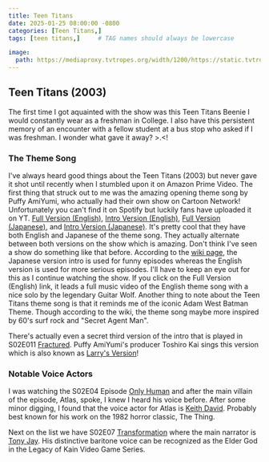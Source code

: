 ```yaml
---
title: Teen Titans
date: 2025-01-25 08:00:00 -0800
categories: [Teen Titans,]
tags: [teen titans,]     # TAG names should always be lowercase

image:
  path: https://mediaproxy.tvtropes.org/width/1200/https://static.tvtropes.org/pmwiki/pub/images/teen_titans_tv_series.png
---
```


## Teen Titans (2003)

The first time I got aquainted with the show was this Teen Titans Beenie I would constantly wear as a freshman in College. I also have this persistent memory of an encounter with a fellow student at a bus stop who asked if I was freshman. I wonder what gave it away? >.<! 

### The Theme Song
I've always heard good things about the Teen Titans (2003) but never gave it shot until recently when I stumbled upon it on Amazon Prime Video. The first thing that struck out to me was the amazing opening theme song by Puffy AmiYumi, who actually had their own show on Cartoon Network! Unfortunately you can't find it on Spotify but luckily fans have uploaded it on YT. [Full Version (English)](https://www.youtube.com/watch?v=xhhOMceBJv8&ab_channel=barrywroteit), [Intro Version (English)](https://www.youtube.com/watch?v=yL75mtNZ6PA&ab_channel=WarnerBros.Classics), [Full Version (Japanese)](https://www.youtube.com/watch?v=99smB48A9U8&ab_channel=SakiRose), and [Intro Version (Japanese)](https://www.youtube.com/watch?v=Z3N3pHGqIS0&ab_channel=Ben10Petya). It's pretty cool that they have both English and Japanese of the theme song. They actually alternate between both versions on the show which is amazing. Don't think I've seen a show do something like that before. According to the [wiki page](https://teentitans.fandom.com/wiki/Theme_Song), the Japanese version intro is used for funny episodes whereas the English version is used for more serious episodes. I'll have to keep an eye out for this as I continue watching the show. If you click on the Full Version (English) link, it leads a full music video of the English theme song with a nice solo by the legendary Guitar Wolf. Another thing to note about the Teen Titans theme song is that it reminds me of the iconic Adam West Batman Theme. Though according to the wiki, the theme song maybe more inspired by 60's surf rock and "Secret Agent Man".

There's actually even a secret third version of the intro that is played in S02E011 [Fractured](https://teentitans.fandom.com/wiki/Fractured). Puffy AmiYumi's producer Toshiro Kai sings this version which is also known as [Larry's Version](https://www.youtube.com/watch?v=Z3xzBmVRZDc&ab_channel=TeenTitansClips)! 


### Notable Voice Actors

I was watching the S02E04 Episode [Only Human](https://teentitans.fandom.com/wiki/Only_Human) and after the main villain of the episode, Atlas, spoke, I knew I heard his voice before. After some minor digging, I found that the voice actor for Atlas is [Keith David](https://www.imdb.com/name/nm0202966/). Probably best known for his work on the 1982 horror classic, The Thing.

Next on the list we have S02E07 [Transformation](https://teentitans.fandom.com/wiki/Transformation) where the main narrator is [Tony Jay](https://en.wikipedia.org/wiki/Tony_Jay). His distinctive baritone voice can be recognized as the Elder God in the Legacy of Kain Video Game Series.  

<script src="https://giscus.app/client.js"
        data-repo="pkfamily/pkfamily.github.io"
        data-repo-id="R_kgDONjDBxQ"
        data-category="General"
        data-category-id="DIC_kwDONjDBxc4Clntm"
        data-mapping="pathname"
        data-strict="0"
        data-reactions-enabled="1"
        data-emit-metadata="0"
        data-input-position="bottom"
        data-theme="dark"
        data-lang="en"
        crossorigin="anonymous"
        async>
</script>
